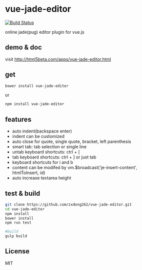 # vue-jade-editor
[![Build Status](https://travis-ci.org/zxdong262/vue-jade-editor.svg?branch=master)](https://travis-ci.org/zxdong262/vue-jade-editor)

online jade(pug) editor plugin for vue.js

## demo & doc
visit <a href='http://html5beta.com/apps/vue-jade-editor.html'>http://html5beta.com/apps/vue-jade-editor.html</a>

## get
```bash
bower install vue-jade-editor
```

or

```bash
npm install vue-jade-editor
```

## features
- auto indent(backspace enter)
- indent can be customized
- auto close for quote, single quote, bracket, left parenthesis
- smart tab: tab selection or single line
- untab keyboard shortcuts: ctrl + [
- tab keyboard shortcuts: ctrl + ] or just tab
- keyboard shortcuts for i and b
- content can be modifed by vm.$broadcast('je-insert-content', htmlToInsert, id)
- auto increase textarea height

## test & build
```bash
git clone https://github.com/zxdong262/vue-jade-editor.git
cd vue-jade-editor
npm install
bower install
npm run test

#build
gulp build

```

## License
MIT

